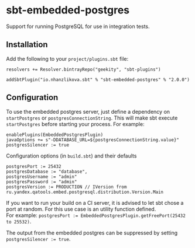 sbt-embedded-postgres
=====================

Support for running PostgreSQL for use in integration tests.

Installation
------------
Add the following to your `project/plugins.sbt` file:
```
resolvers += Resolver.bintrayRepo("geekity", "sbt-plugins")

addSbtPlugin("io.nhanzlikova.sbt" % "sbt-embedded-postgres" % "2.0.0")
```

Configuration
-------------
To use the embedded postgres server, just define a dependency on `startPostgres` or `postgresConnectionString`.
This will make sbt execute `startPostgres` before starting your process. For example:
```
enablePlugins(EmbeddedPostgresPlugin)
javaOptions += s"-DDATABASE_URL=${postgresConnectionString.value}"
postgresSilencer := true
```

Configuration options (in `build.sbt`) and their defaults
```
postgresPort := 25432
postgresDatabase := "database",
postgresUsername := "admin"
postgresPassword := "admin"
postgresVersion := PRODUCTION // IVersion from ru.yandex.qatools.embed.postgresql.distribution.Version.Main
```

If you want to run your build on a CI server, it is advised to let sbt chose a port at random. For this use case is an utility function defined.    
For example: `postgresPort := EmbeddedPostgresPlugin.getFreePort(25432 to 25532)`.  

The output from the embedded postgres can be suppressed by setting `postgresSilencer := true`.
